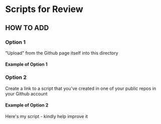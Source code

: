 # Scripts for Review 

## HOW TO ADD
### Option 1 
"Upload" from the Github page itself into this directory

#### Example of Option 1


### Option 2 
Create a link to a script that you've created in one of your public repos in your Github account

#### Example of Option 2
Here's my script - kindly help improve it 
